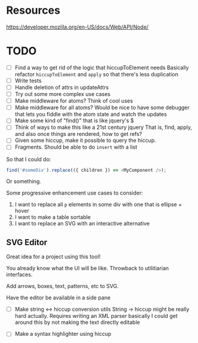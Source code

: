 # Resources

https://developer.mozilla.org/en-US/docs/Web/API/Node/

# TODO

- [ ] Find a way to get rid of the logic that hiccupToElement needs
Basically refactor `hiccupToElement` and `apply` so that there's less duplication
- [ ] Write tests
- [ ] Handle deletion of attrs in updateAttrs
- [ ] Try out some more complex use cases
- [ ] Make middleware for atoms? Think of cool uses
- [ ] Make middleware for all atoms?
Would be nice to have some debugger that lets you fiddle with the atom state and watch the updates
- [ ] Make some kind of "find()" that is like jquery's $
- [ ] Think of ways to make this like a 21st century jquery
That is, find, apply, and also once things are rendered, how to get refs?
- [ ] Given some hiccup, make it possible to query the hiccup.
- [ ] Fragments. Should be able to do `insert` with a list

So that I could do:

```js
find('#someDiv').replace(({ children }) => <MyComponent />);
```

Or something.


Some progressive enhancement use cases to consider:

1. I want to replace all `p` elements in some div with one that is ellipse + hover
2. I want to make a table sortable
3. I want to replace an SVG with an interactive alternative

## SVG Editor

Great idea for a project using this tool!

You already know what the UI will be like. Throwback to utilitiarian interfaces.

Add arrows, boxes, text, patterns, etc to SVG.

Have the editor be available in a side pane

- [ ] Make string <-> hiccup conversion utils
String -> hiccup might be really hard actually. Requires writing an XML parser basically
I could get around this by not making the text directly editable

- [ ] Make a syntax highlighter using hiccup

